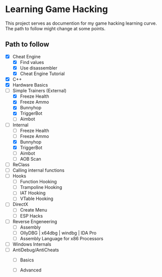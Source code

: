 # Learning Game Hacking
This project serves as documention for my game hacking learning curve.
The path to follow might change at some points.

## Path to follow
- [x] Cheat Engine
	- [x] Find values
	- [x] Use disassembler
	- [x] Cheat Engine Tutorial
- [x] C++
- [x] Hardware Basics
- [ ] Simple Trainers (External)
	- [x] Freeze Health
	- [x] Freeze Ammo
	- [x] Bunnyhop
	- [x] TriggerBot
	- [ ] Aimbot
- [ ] Internal
	- [ ] Freeze Health
	- [ ] Freeze Ammo
	- [x] Bunnyhop
	- [x] TriggerBot
	- [ ] Aimbot
	- [ ] AOB Scan
- [ ] ReClass
- [ ] Calling internal functions
- [ ] Hooks
	- [ ] Function Hooking
	- [ ] Trampoline Hooking
	- [ ] IAT Hooking
	- [ ] VTable Hooking
- [ ] DirectX
	- [ ] Create Menu
	- [ ] ESP Hacks
- [ ] Reverse Engeneering
	- [ ] Assembly
	- [ ] OllyDBG | x64dbg | windbg | IDA Pro
	- [ ] Assembly Language for x86 Processors
- [ ] Windows Internals
- [ ] AntiDebug/AntiCheats
	- [ ] Basics
	- [ ] Advanced
	